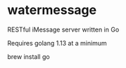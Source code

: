 # watermessage
RESTful iMessage server written in Go

Requires golang 1.13 at a minimum

brew install go